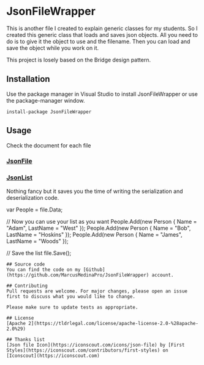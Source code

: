 # JsonFileWrapper

This is another file I created to explain generic classes for my students. So I created this generic class that loads and saves json objects. All you need to do is to give it the object to use and the filename. Then you can load and save the object while you work on it.

This project is losely based on the Bridge design pattern.

## Installation

Use the package manager in Visual Studio to install JsonFileWrapper or use the package-manager window.
```
install-package JsonFileWrapper
```

## Usage
Check the document for each file
###  [JsonFile](https://github.com/MarcusMedinaPro/JsonFileWrapper/docs/JsonFile.md)    
###  [JsonList](https://github.com/MarcusMedinaPro/JsonFileWrapper/docs/JsonList.md)    


Nothing fancy but it saves you the time of writing the serialization and deserialization code.

var People = file.Data;

// Now you can use your list as you want
People.Add(new Person { Name = "Adam", LastName = "West" });
People.Add(new Person { Name = "Bob", LastName = "Hoskins" });
People.Add(new Person { Name = "James", LastName = "Woods" });

// Save the list
file.Save();
```
## Source code
You can find the code on my [Github](https://github.com/MarcusMedinaPro/JsonFileWrapper) account.

## Contributing
Pull requests are welcome. For major changes, please open an issue first to discuss what you would like to change.

Please make sure to update tests as appropriate.

## License
[Apache 2](https://tldrlegal.com/license/apache-license-2.0-%28apache-2.0%29)

## Thanks list
[Json file Icon](https://iconscout.com/icons/json-file) by [First Styles](https://iconscout.com/contributors/first-styles) on [Iconscout](https://iconscout.com)
